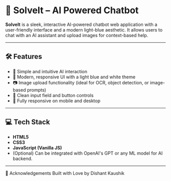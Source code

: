 # 🤖 SolveIt – AI Powered Chatbot

**SolveIt** is a sleek, interactive AI-powered chatbot web application with a user-friendly interface and a modern light-blue aesthetic. It allows users to chat with an AI assistant and upload images for context-based help.

---

## 🛠️ Features

- 🧠 Simple and intuitive AI interaction
- 🎨 Modern, responsive UI with a light blue and white theme
- 📷 Image upload functionality (ideal for OCR, object detection, or image-based prompts)
- 📩 Clean input field and button controls
- 🔄 Fully responsive on mobile and desktop

---

## 💻 Tech Stack

- **HTML5**
- **CSS3**
- **JavaScript (Vanilla JS)**
- (Optional) Can be integrated with OpenAI's GPT or any ML model for AI backend.

---
🙌 Acknowledgements
Built with Love by Dishant Kaushik


